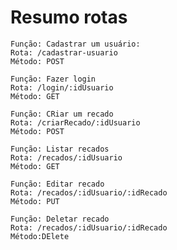     
 # Resumo rotas
    
    Função: Cadastrar um usuário: 
    Rota: /cadastrar-usuario 
    Método: POST

    Função: Fazer login
    Rota: /login/:idUsuario
    Método: GET
     
    Função: CRiar um recado
    Rota: /criarRecado/:idUsuario
    Método: POST
     
    Função: Listar recados
    Rota: /recados/:idUsuario
    Método: GET
     
    Função: Editar recado
    Rota: /recados/:idUsuario/:idRecado
    Método: PUT

    Função: Deletar recado
    Rota: /recados/:idUsuario/:idRecado
    Método:DElete

       
